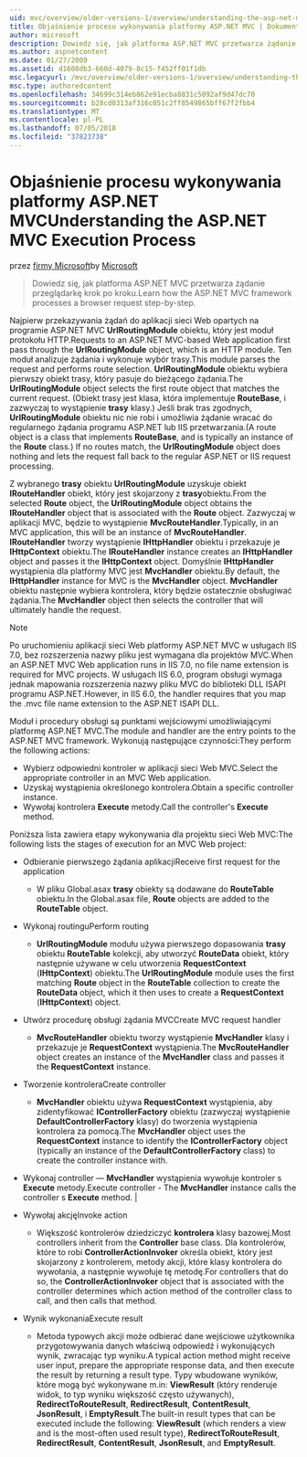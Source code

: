 ```yaml
---
uid: mvc/overview/older-versions-1/overview/understanding-the-asp-net-mvc-execution-process
title: Objaśnienie procesu wykonywania platformy ASP.NET MVC | Dokumentacja firmy Microsoft
author: microsoft
description: Dowiedz się, jak platforma ASP.NET MVC przetwarza żądanie przeglądarkę krok po kroku.
ms.author: aspnetcontent
ms.date: 01/27/2009
ms.assetid: d1608db3-660d-4079-8c15-f452ff01f1db
msc.legacyurl: /mvc/overview/older-versions-1/overview/understanding-the-asp-net-mvc-execution-process
msc.type: authoredcontent
ms.openlocfilehash: 34699c314eb862e91ecba8831c5092af9d47dc70
ms.sourcegitcommit: b28cd0313af316c051c2ff8549865bff67f2fbb4
ms.translationtype: MT
ms.contentlocale: pl-PL
ms.lasthandoff: 07/05/2018
ms.locfileid: "37823738"
---
```

<a name="understanding-the-aspnet-mvc-execution-process"></a><span data-ttu-id="84ee9-103">Objaśnienie procesu wykonywania platformy ASP.NET MVC</span><span class="sxs-lookup"><span data-stu-id="84ee9-103">Understanding the ASP.NET MVC Execution Process</span></span>
====================
<span data-ttu-id="84ee9-104">przez [firmy Microsoft](https://github.com/microsoft)</span><span class="sxs-lookup"><span data-stu-id="84ee9-104">by [Microsoft](https://github.com/microsoft)</span></span>

> <span data-ttu-id="84ee9-105">Dowiedz się, jak platforma ASP.NET MVC przetwarza żądanie przeglądarkę krok po kroku.</span><span class="sxs-lookup"><span data-stu-id="84ee9-105">Learn how the ASP.NET MVC framework processes a browser request step-by-step.</span></span>


<span data-ttu-id="84ee9-106">Najpierw przekazywania żądań do aplikacji sieci Web opartych na programie ASP.NET MVC **UrlRoutingModule** obiektu, który jest moduł protokołu HTTP.</span><span class="sxs-lookup"><span data-stu-id="84ee9-106">Requests to an ASP.NET MVC-based Web application first pass through the **UrlRoutingModule** object, which is an HTTP module.</span></span> <span data-ttu-id="84ee9-107">Ten moduł analizuje żądania i wykonuje wybór trasy.</span><span class="sxs-lookup"><span data-stu-id="84ee9-107">This module parses the request and performs route selection.</span></span> <span data-ttu-id="84ee9-108">**UrlRoutingModule** obiektu wybiera pierwszy obiekt trasy, który pasuje do bieżącego żądania.</span><span class="sxs-lookup"><span data-stu-id="84ee9-108">The **UrlRoutingModule** object selects the first route object that matches the current request.</span></span> <span data-ttu-id="84ee9-109">(Obiekt trasy jest klasa, która implementuje **RouteBase**, i zazwyczaj to wystąpienie **trasy** klasy.) Jeśli brak tras zgodnych, **UrlRoutingModule** obiektu nic nie robi i umożliwia żądanie wracać do regularnego żądania programu ASP.NET lub IIS przetwarzania.</span><span class="sxs-lookup"><span data-stu-id="84ee9-109">(A route object is a class that implements **RouteBase**, and is typically an instance of the **Route** class.) If no routes match, the **UrlRoutingModule** object does nothing and lets the request fall back to the regular ASP.NET or IIS request processing.</span></span>

<span data-ttu-id="84ee9-110">Z wybranego **trasy** obiektu **UrlRoutingModule** uzyskuje obiekt **IRouteHandler** obiekt, który jest skojarzony z **trasy**obiektu.</span><span class="sxs-lookup"><span data-stu-id="84ee9-110">From the selected **Route** object, the **UrlRoutingModule** object obtains the **IRouteHandler** object that is associated with the **Route** object.</span></span> <span data-ttu-id="84ee9-111">Zazwyczaj w aplikacji MVC, będzie to wystąpienie **MvcRouteHandler**.</span><span class="sxs-lookup"><span data-stu-id="84ee9-111">Typically, in an MVC application, this will be an instance of **MvcRouteHandler**.</span></span> <span data-ttu-id="84ee9-112">**IRouteHandler** tworzy wystąpienie **IHttpHandler** obiektu i przekazuje je **IHttpContext** obiektu.</span><span class="sxs-lookup"><span data-stu-id="84ee9-112">The **IRouteHandler** instance creates an **IHttpHandler** object and passes it the **IHttpContext** object.</span></span> <span data-ttu-id="84ee9-113">Domyślnie **IHttpHandler** wystąpienia dla platformy MVC jest **MvcHandler** obiektu.</span><span class="sxs-lookup"><span data-stu-id="84ee9-113">By default, the **IHttpHandler** instance for MVC is the **MvcHandler** object.</span></span> <span data-ttu-id="84ee9-114">**MvcHandler** obiektu następnie wybiera kontrolera, który będzie ostatecznie obsługiwać żądania.</span><span class="sxs-lookup"><span data-stu-id="84ee9-114">The **MvcHandler** object then selects the controller that will ultimately handle the request.</span></span>

> [!NOTE]
> <span data-ttu-id="84ee9-115">Po uruchomieniu aplikacji sieci Web platformy ASP.NET MVC w usługach IIS 7.0, bez rozszerzenia nazwy pliku jest wymagana dla projektów MVC.</span><span class="sxs-lookup"><span data-stu-id="84ee9-115">When an ASP.NET MVC Web application runs in IIS 7.0, no file name extension is required for MVC projects.</span></span> <span data-ttu-id="84ee9-116">W usługach IIS 6.0, program obsługi wymaga jednak mapowania rozszerzenia nazwy pliku MVC do biblioteki DLL ISAPI programu ASP.NET.</span><span class="sxs-lookup"><span data-stu-id="84ee9-116">However, in IIS 6.0, the handler requires that you map the .mvc file name extension to the ASP.NET ISAPI DLL.</span></span>


<span data-ttu-id="84ee9-117">Moduł i procedury obsługi są punktami wejściowymi umożliwiającymi platformę ASP.NET MVC.</span><span class="sxs-lookup"><span data-stu-id="84ee9-117">The module and handler are the entry points to the ASP.NET MVC framework.</span></span> <span data-ttu-id="84ee9-118">Wykonują następujące czynności:</span><span class="sxs-lookup"><span data-stu-id="84ee9-118">They perform the following actions:</span></span>

- <span data-ttu-id="84ee9-119">Wybierz odpowiedni kontroler w aplikacji sieci Web MVC.</span><span class="sxs-lookup"><span data-stu-id="84ee9-119">Select the appropriate controller in an MVC Web application.</span></span>
- <span data-ttu-id="84ee9-120">Uzyskaj wystąpienia określonego kontrolera.</span><span class="sxs-lookup"><span data-stu-id="84ee9-120">Obtain a specific controller instance.</span></span>
- <span data-ttu-id="84ee9-121">Wywołaj kontrolera **Execute** metody.</span><span class="sxs-lookup"><span data-stu-id="84ee9-121">Call the controller's **Execute** method.</span></span>

<span data-ttu-id="84ee9-122">Poniższa lista zawiera etapy wykonywania dla projektu sieci Web MVC:</span><span class="sxs-lookup"><span data-stu-id="84ee9-122">The following lists the stages of execution for an MVC Web project:</span></span>

- <span data-ttu-id="84ee9-123">Odbieranie pierwszego żądania aplikacji</span><span class="sxs-lookup"><span data-stu-id="84ee9-123">Receive first request for the application</span></span> 

    - <span data-ttu-id="84ee9-124">W pliku Global.asax **trasy** obiekty są dodawane do **RouteTable** obiektu.</span><span class="sxs-lookup"><span data-stu-id="84ee9-124">In the Global.asax file, **Route** objects are added to the **RouteTable** object.</span></span>
- <span data-ttu-id="84ee9-125">Wykonaj routingu</span><span class="sxs-lookup"><span data-stu-id="84ee9-125">Perform routing</span></span> 

    - <span data-ttu-id="84ee9-126">**UrlRoutingModule** modułu używa pierwszego dopasowania **trasy** obiektu **RouteTable** kolekcji, aby utworzyć **RouteData** obiekt, który następnie używane w celu utworzenia **RequestContext** (**IHttpContext**) obiektu.</span><span class="sxs-lookup"><span data-stu-id="84ee9-126">The **UrlRoutingModule** module uses the first matching **Route** object in the **RouteTable** collection to create the **RouteData** object, which it then uses to create a **RequestContext** (**IHttpContext**) object.</span></span>
- <span data-ttu-id="84ee9-127">Utwórz procedurę obsługi żądania MVC</span><span class="sxs-lookup"><span data-stu-id="84ee9-127">Create MVC request handler</span></span> 

    - <span data-ttu-id="84ee9-128">**MvcRouteHandler** obiektu tworzy wystąpienie **MvcHandler** klasy i przekazuje je **RequestContext** wystąpienia.</span><span class="sxs-lookup"><span data-stu-id="84ee9-128">The **MvcRouteHandler** object creates an instance of the **MvcHandler** class and passes it the **RequestContext** instance.</span></span>
- <span data-ttu-id="84ee9-129">Tworzenie kontrolera</span><span class="sxs-lookup"><span data-stu-id="84ee9-129">Create controller</span></span> 

    - <span data-ttu-id="84ee9-130">**MvcHandler** obiektu używa **RequestContext** wystąpienia, aby zidentyfikować **IControllerFactory** obiektu (zazwyczaj wystąpienie  **DefaultControllerFactory** klasy) do tworzenia wystąpienia kontrolera za pomocą.</span><span class="sxs-lookup"><span data-stu-id="84ee9-130">The **MvcHandler** object uses the **RequestContext** instance to identify the **IControllerFactory** object (typically an instance of the **DefaultControllerFactory** class) to create the controller instance with.</span></span>
- <span data-ttu-id="84ee9-131">Wykonaj controller — **MvcHandler** wystąpienia wywołuje kontroler s **Execute** metody.</span><span class="sxs-lookup"><span data-stu-id="84ee9-131">Execute controller - The **MvcHandler** instance calls the controller s **Execute** method.</span></span> |
- <span data-ttu-id="84ee9-132">Wywołaj akcję</span><span class="sxs-lookup"><span data-stu-id="84ee9-132">Invoke action</span></span> 

    - <span data-ttu-id="84ee9-133">Większość kontrolerów dziedziczyć **kontrolera** klasy bazowej.</span><span class="sxs-lookup"><span data-stu-id="84ee9-133">Most controllers inherit from the **Controller** base class.</span></span> <span data-ttu-id="84ee9-134">Dla kontrolerów, które to robi **ControllerActionInvoker** określa obiekt, który jest skojarzony z kontrolerem, metody akcji, które klasy kontrolera do wywołania, a następnie wywołuje tę metodę.</span><span class="sxs-lookup"><span data-stu-id="84ee9-134">For controllers that do so, the **ControllerActionInvoker** object that is associated with the controller determines which action method of the controller class to call, and then calls that method.</span></span>
- <span data-ttu-id="84ee9-135">Wynik wykonania</span><span class="sxs-lookup"><span data-stu-id="84ee9-135">Execute result</span></span> 

    - <span data-ttu-id="84ee9-136">Metoda typowych akcji może odbierać dane wejściowe użytkownika przygotowywania danych właściwą odpowiedź i wykonujących wynik, zwracając typ wyniku.</span><span class="sxs-lookup"><span data-stu-id="84ee9-136">A typical action method might receive user input, prepare the appropriate response data, and then execute the result by returning a result type.</span></span> <span data-ttu-id="84ee9-137">Typy wbudowane wyników, które mogą być wykonywane m.in: **ViewResult** (który renderuje widok, to typ wyniku większość często używanych), **RedirectToRouteResult**,  **RedirectResult**, **ContentResult**, **JsonResult**, i **EmptyResult**.</span><span class="sxs-lookup"><span data-stu-id="84ee9-137">The built-in result types that can be executed include the following: **ViewResult** (which renders a view and is the most-often used result type), **RedirectToRouteResult**, **RedirectResult**, **ContentResult**, **JsonResult**, and **EmptyResult**.</span></span>
